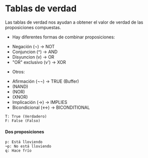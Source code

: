 # Tablas de verdad

Las tablas de verdad nos ayudan a obtener el valor de verdad de las proposiciones compuestas.

* Hay diferentes formas de combinar proposiciones:
- Negación (¬) -> NOT 
- Conjuncion (^) -> AND
- Disyuncion (v) -> OR
- "OR" exclusivo (v') -> XOR

* Otros:
- Afirmación (¬¬) -> TRUE (Buffer)
- (NAND)
- (NOR)
- (XNOR)
- Implicación (->) -> IMPLIES
- Bicondicional (<->) -> BICONDITIONAL

```
T: True (Verdadero)
F: False (Falso)
```

#### Dos proposiciones
```
p: Está lloviendo
¬p: No está lloviendo
q: Hace frío
```




